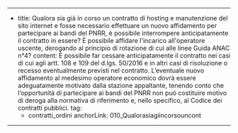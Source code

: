 ---
  - title: Qualora sia già in corso un contratto di hosting e manutenzione del sito internet e fosse necessario effettuare un nuovo affidamento per partecipare ai bandi del PNRR, è possibile interrompere anticipatamente il contratto in essere? È possibile affidare l'incarico all'operatore uscente, derogando al principio di rotazione di cui alle linee Guida ANAC n°4?
    content: È possibile far cessare anticipatamente il contratto nei casi di cui agli artt. 108 e 109 del d.lgs. 50/2016 e in altri casi di risoluzione o recesso eventualmente previsti nel contratto. L’eventuale nuovo affidamento al medesimo operatore economico dovrà essere adeguatamente motivato dalla stazione appaltante, tenendo conto che l’opportunità di partecipare ai bandi del PNRR non può costituire motivo di deroga alla normativa di riferimento e, nello specifico, al Codice dei contratti pubblici.
    tag:
      - contratti_ordini
    anchorLink: 010_Qualorasiagiincorsouncont
---